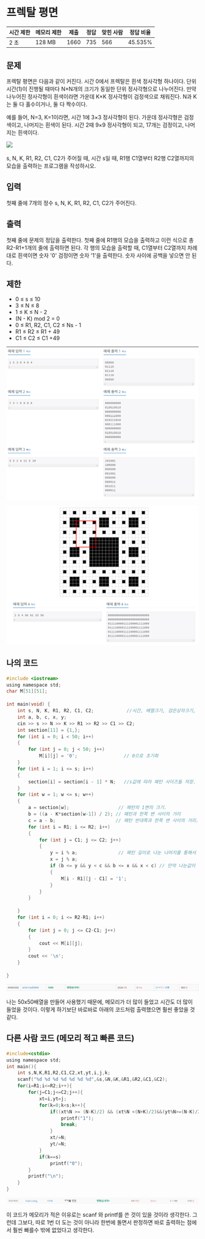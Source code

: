 # 프렉탈 평면

| 시간 제한 | 메모리 제한 | 제출   | 정답  | 맞힌 사람 | 정답 비율   |
| ----- | ------ | ---- | --- | ----- | ------- |
| 2 초   | 128 MB | 1660 | 735 | 566   | 45.535% |

## 문제

프렉탈 평면은 다음과 같이 커진다. 시간 0에서 프렉탈은 흰색 정사각형 하나이다. 단위 시간(1)이 진행될 때마다 N×N개의 크기가 동일한 단위 정사각형으로 나누어진다. 만약 나누어진 정사각형이 흰색이라면 가운데 K×K 정사각형이 검정색으로 채워진다. N과 K는 둘 다 홀수이거나, 둘 다 짝수이다.

예를 들어, N=3, K=1이라면, 시간 1에 3×3 정사각형이 된다. 가운데 정사각형은 검정색이고, 나머지는 흰색이 된다. 시간 2때 9×9 정사각형이 되고, 17개는 검정이고, 나머지는 흰색이다.

![](https://upload.acmicpc.net/209f7362-9252-4bb8-b40d-91e115e42cf3/-/preview/)

s, N, K, R1, R2, C1, C2가 주어질 때, 시간 s일 때, R1행 C1열부터 R2행 C2열까지의 모습을 출력하는 프로그램을 작성하시오.

## 입력

첫째 줄에 7개의 정수 s, N, K, R1, R2, C1, C2가 주어진다.

## 출력

첫째 줄에 문제의 정답을 출력한다. 첫째 줄에 R1행의 모습을 출력하고 이런 식으로 총 R2-R1+1개의 줄에 출력하면 된다. 각 행의 모습을 출력할 때, C1열부터 C2열까지 차례대로 흰색이면 숫자 '0' 검정이면 숫자 '1'을 출력한다. 숫자 사이에 공백을 넣으면 안 된다.

## 제한

- 0 ≤ s ≤ 10
- 3 ≤ N ≤ 8
- 1 ≤ K ≤ N - 2
- (N - K) mod 2 = 0
- 0 ≤ R1, R2, C1, C2 ≤ Ns - 1
- R1 ≤ R2 ≤ R1 + 49
- C1 ≤ C2 ≤ C1 +49

![](C++_20220921_백준1030_프렉탈%20평면assets/2022-09-21-23-04-02-image.png)

![](C++_20220921_백준1030_프렉탈%20평면assets/2022-09-21-23-04-15-image.png)

## 나의 코드

```c
#include <iostream>
using namespace std;
char M[51][51];

int main(void) {
    int s, N, K, R1, R2, C1, C2;            //시간, 배열크기, 검은상자크기, 행시작,행끝,열시작,열끝
    int a, b, c, x, y;
    cin >> s >> N >> K >> R1 >> R2 >> C1 >> C2;
    int section[11] = {1,};
    for (int i = 0; i < 50; i++)
    {
        for (int j = 0; j < 50; j++)
            M[i][j] = '0';                 // 0으로 초기화 
    }
    for (int i = 1; i <= s; i++)
    {
        section[i] = section[i - 1] * N;   //s값에 따라 패턴 사이즈들 저장. 
    }
    for (int w = 1; w <= s; w++)
    {
        a = section[w];                  // 패턴의 1변의 크기.
        b = ((a - K*section[w-1]) / 2); // 패턴과 한쪽 변 사이의 거리 
        c = a - b;                      // 패턴 반대쪽과 한쪽 변 사이의 거리. 
        for (int i = R1; i <= R2; i++)
        {
            for (int j = C1; j <= C2; j++)
            {
                y = i % a;               // 패턴 길이로 나눈 나머지를 통해서 칠한다. 
                x = j % a;
                if (b <= y && y < c && b <= x && x < c) // 만약 나눈값이 검은색 칠할 영역 이라면 '1'로 칠한다.
                {
                    M[i - R1][j - C1] = '1';
                }
            }
        }

    }
    for (int i = 0; i <= R2-R1; i++)
    {
        for (int j = 0; j <= C2-C1; j++)
        {
            cout << M[i][j];
        }
        cout << '\n';
    }

}
```

![](C++_20220921_백준1030_프렉탈%20평면assets/2022-09-21-23-05-01-image.png)

나는 50x50배열을 만들어 사용했기 때문에, 메모리가 더 많이 들었고 시간도 더 많이 들었을 것이다. 이렇게 하기보단 바로바로 아래의 코드처럼 출력했으면 훨씬 좋았을 것 같다.

## 다른 사람 코드 (메모리 적고 빠른 코드)

```c
#include<cstdio>
using namespace std;
int main(){
    int s,N,K,R1,R2,C1,C2,xt,yt,i,j,k;
    scanf("%d %d %d %d %d %d %d",&s,&N,&K,&R1,&R2,&C1,&C2);
    for(i=R1;i<=R2;i++){
        for(j=C1;j<=C2;j++){
            xt=i,yt=j;
            for(k=0;k<s;k++){
                if((xt%N >= (N-K)/2) && (xt%N <(N+K)/2)&&(yt%N>=(N-K)/2)&&(yt%N<(N+K)/2)){
                    printf("1");
                    break;
                }
                xt/=N;
                yt/=N;
            }
            if(k==s)
                printf("0");
        }
        printf("\n");
    }
}
```

![](C++_20220921_백준1030_프렉탈%20평면assets/2022-09-21-23-05-57-image.png)

이 코드가 메모리가 적은 이유로는 scanf 와 printf를 쓴 것이 있을 것이라 생각한다. 그런데 그보다, 따로 1번 더 도는 것이 아니라 한번에 돌면서 판정하면 바로 출력하는 점에서 훨씬 빠를수 밖에 없었다고 생각한다.
